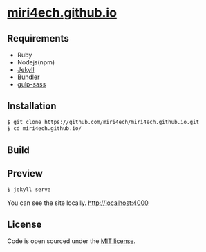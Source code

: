 # [miri4ech.github.io](https://miri4ech.github.io/)


## Requirements

- Ruby
- Nodejs(npm)
- [Jekyll](https://jekyllrb.com)
- [Bundler](https://jekyllrb.com/)
- [gulp-sass](https://www.npmjs.com/package/gulp-sass)

## Installation

```bash
$ git clone https://github.com/miri4ech/miri4ech.github.io.git
$ cd miri4ech.github.io/
```

## Build


## Preview

```bash
$ jekyll serve
```

You can see the site locally. [http://localhost:4000](http://localhost:4000)  


## License

Code is open sourced under the [MIT license](LICENSE.md).

